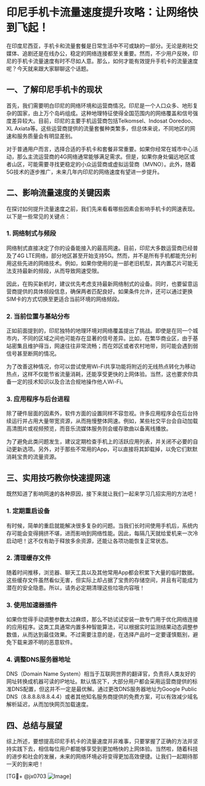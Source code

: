 # 印尼手机卡流量速度提升攻略：让网络快到飞起！

在印度尼西亚，手机卡和流量套餐是日常生活中不可或缺的一部分。无论是刷社交媒体、追剧还是在线办公，稳定的网络连接都至关重要。然而，不少用户反映，印尼的手机卡流量速度有时不尽如人意。那么，如何才能有效提升手机卡的流量速度呢？今天就来跟大家聊聊这个话题。

## 一、了解印尼手机卡的现状

首先，我们需要明白印尼的网络环境和运营商情况。印尼是一个人口众多、地形复杂的国家，由上万个岛屿组成。这种地理特征使得全国范围内的网络覆盖和信号强度差异较大。目前，印尼的主要手机运营商包括Telkomsel、Indosat Ooredoo、XL Axiata等。这些运营商提供的流量套餐种类繁多，但总体来说，不同地区的网速和服务质量会有明显差别。

对于普通用户而言，选择合适的手机卡和套餐非常重要。如果你经常在城市中心活动，那么主流运营商的4G网络通常能够满足需求。但是，如果你身处偏远地区或者山区，可能需要寻找更稳定的小众运营商或虚拟运营商（MVNO）。此外，随着5G技术的逐步推广，未来几年内印尼的网络速度有望进一步提升。

## 二、影响流量速度的关键因素

在探讨如何提升流量速度之前，我们先来看看哪些因素会影响手机卡的网速表现。以下是一些常见的关键点：

### 1. 网络制式与频段

网络制式直接决定了你的设备能接入的最高网速。目前，印尼大多数运营商已经普及了4G LTE网络，部分地区甚至开始支持5G。然而，并不是所有手机都能充分利用这些先进的网络技术。例如，如果你使用的是一部老旧机型，其内置芯片可能无法支持最新的频段，从而导致网速受限。

因此，在购买新机时，建议优先考虑支持最新网络制式的设备。同时，也要留意运营商提供的具体频段信息，确保两者匹配良好。如果条件允许，还可以通过更换SIM卡的方式切换至更适合当前环境的网络频段。

### 2. 当前位置与基站分布

正如前面提到的，印尼独特的地理环境对网络覆盖提出了挑战。即使是在同一个城市内，不同的区域之间也可能存在显著的信号差异。比如，在繁华商业区，由于基站密集且维护得当，网速往往非常流畅；而在郊区或者农村地带，则可能会遇到弱信号甚至断网的情况。

为了改善这种情况，你可以尝试使用Wi-Fi共享功能将附近的无线热点转化为移动热点，这样不仅能节省流量消耗，还能享受更快的上网体验。当然，这也要求你具备一定的技术知识以及合法合规地操作他人Wi-Fi。

### 3. 应用程序与后台进程

除了硬件层面的因素外，软件方面的设置同样不容忽视。许多应用程序会在后台持续运行并占用大量带宽资源，从而拖慢整体网速。例如，某些社交平台会自动加载高清图片或视频预览，而音乐流媒体服务则会缓存歌曲以备离线播放。

为了避免此类问题发生，建议定期检查手机上的活跃应用列表，并关闭不必要的自动更新选项。另外，对于那些不常用的App，可以直接将其卸载掉，以免它们默默消耗宝贵的流量资源。

## 三、实用技巧教你快速提网速

既然知道了影响网速的各种原因，接下来就让我们一起来学习几招实用的方法吧！

### 1. 定期重启设备

有时候，简单的重启就能解决很多复杂的问题。当我们长时间使用手机后，系统内存可能会变得拥挤不堪，进而影响到网络性能。因此，每隔几天就给爱机来一次冷启动吧！这不仅有助于释放多余资源，还能让各项功能恢复正常状态。

### 2. 清理缓存文件

随着时间推移，浏览器、聊天工具以及其他常用App都会积累下大量的临时数据。这些缓存文件虽然看似无害，但实际上却占据了宝贵的存储空间，并且有可能成为潜在的安全隐患。所以，请务必定期清理这些垃圾内容哦！

### 3. 使用加速器插件

如果你觉得手动调整参数太过麻烦，那么不妨试试安装一款专门用于优化网络连接的应用程序。这类工具通常内置多种智能算法，可以根据实时监测结果动态调整参数值，从而达到最佳效果。不过需要注意的是，在选择产品时一定要谨慎甄别，避免下载来源不明的恶意软件。

### 4. 调整DNS服务器地址

DNS（Domain Name System）相当于互联网世界的翻译官，负责将人类友好的网址转换成机器可读的IP地址。默认情况下，大部分用户都会采用运营商提供的标准DNS配置，但这并不一定是最优解。通过更改DNS服务器地址为Google Public DNS（8.8.8.8/8.8.4.4）或者其他知名服务商提供的免费方案，可以有效减少域名解析延迟，从而加快网页加载速度。

## 四、总结与展望

综上所述，要想提高印尼手机卡的流量速度并非难事，只要掌握了正确的方法并坚持实践下去，相信每位用户都能够享受到更加畅快的上网体验。当然啦，随着科技的进步和社会的发展，未来的网络环境必将变得更加高效便捷。让我们一起期待那一天的到来吧！

[TG💪+ @jx0703 ![Image](https://github.com/user-attachments/assets/dbca1d08-cadb-493c-b0ec-ad6f7a83f270)]